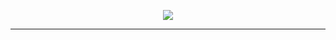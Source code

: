 <p align="center"><a href="http://academy.telerik.com/"><img src="http://telerikacademy.com/Content/Images/Header.png" /></a></p>

---
